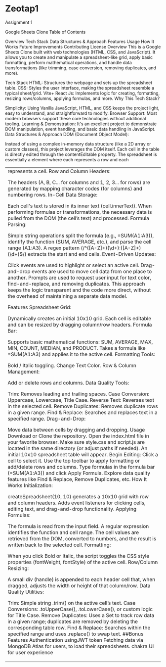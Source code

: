 # Zeotap1
 Assignment 1


Google Sheets Clone
Table of Contents

Overview
Tech Stack
Data Structures & Approach
Features
Usage
How It Works
Future Improvements
Contributing
License
Overview
This is a Google Sheets Clone built with  web technologies (HTML, CSS, and JavaScript). It allows you to create and manipulate a spreadsheet-like grid, apply basic formatting, perform mathematical operations, and handle data transformations (like trimming, case conversion, removing duplicates, and more).

Tech Stack
HTML: Structures the webpage and sets up the spreadsheet table.
CSS: Styles the user interface, making the spreadsheet resemble a typical sheet/grid.
Vite+ React Js: Implements logic for creating, formatting, resizing rows/columns, applying formulas, and more.
Why This Tech Stack?

Simplicity: Using Vanilla JavaScript, HTML, and CSS keeps the project light, easy to understand, and straightforward to modify.
Browser Support: Most modern browsers support these core technologies without additional tooling.
Learning & Demonstration: It's an excellent project to demonstrate DOM manipulation, event handling, and basic data handling in JavaScript.
Data Structures & Approach
DOM (Document Object Model):

Instead of using a complex in-memory data structure (like a 2D array or custom classes), this project leverages the DOM itself. Each cell in the table is directly edited through the contentEditable property.
The spreadsheet is essentially a <table> element where each <tr> represents a row and each <td> represents a cell.
Row and Column Headers:

The headers (A, B, C... for columns and 1, 2, 3... for rows) are generated by mapping character codes (for columns) and numbering rows.
In-Cell Data Storage:

Each cell's text is stored in its inner text (cell.innerText).
When performing formulas or transformations, the necessary data is pulled from the DOM (the cell’s text) and processed.
Formula Parsing:

Simple string operations split the formula (e.g., =SUM(A1:A3)), identify the function (SUM, AVERAGE, etc.), and parse the cell range (A1:A3).
A regex pattern (/^([A-Z]+)(\d+):([A-Z]+)(\d+)$/) extracts the start and end cells.
Event-Driven Updates:

Click events are used to highlight or select an active cell.
Drag-and-drop events are used to move cell data from one place to another.
Prompts are used to request user input for text color, find-and-replace, and removing duplicates.
This approach keeps the logic transparent and the code more direct, without the overhead of maintaining a separate data model.

Features
Spreadsheet Grid:

Dynamically creates an initial 10x10 grid.
Each cell is editable and can be resized by dragging column/row headers.
Formula Bar:

Supports basic mathematical functions: SUM, AVERAGE, MAX, MIN, COUNT, MEDIAN, and PRODUCT.
Takes a formula like =SUM(A1:A3) and applies it to the active cell.
Formatting Tools:

Bold / Italic toggling.
Change Text Color.
Row & Column Management:

Add or delete rows and columns.
Data Quality Tools:

Trim: Removes leading and trailing spaces.
Case Conversion: Uppercase, Lowercase, Title Case.
Reverse Text: Reverses text in the selected cell.
Remove Duplicates: Removes duplicate rows in a given range.
Find & Replace: Searches and replaces text in a specified range.
Drag-and-Drop:

Move data between cells by dragging and dropping.
Usage
Download or Clone the repository.
Open the index.html file in your favorite browser.
Make sure style.css and script.js are located in the same directory (or adjust paths if needed).
An initial 10x10 spreadsheet table will appear.
Begin Editing:
Click a cell to select it.
Use the top toolbar to apply formatting or add/delete rows and columns.
Type formulas in the formula bar (=SUM(A1:A3)) and click Apply Formula.
Explore data quality features like Find & Replace, Remove Duplicates, etc.
How It Works
Initialization:

createSpreadsheet(10, 10) generates a 10x10 grid with row and column headers.
Adds event listeners for clicking cells, editing text, and drag-and-drop functionality.
Applying Formulas:

The formula is read from the input field.
A regular expression identifies the function and cell range.
The cell values are retrieved from the DOM, converted to numbers, and the result is written back to the selected cell.
Formatting:

When you click Bold or Italic, the script toggles the CSS style properties (fontWeight, fontStyle) of the active cell.
Row/Column Resizing:

A small div (handle) is appended to each header cell that, when dragged, adjusts the width or height of that column/row.
Data Quality Utilities:

Trim: Simple string .trim() on the active cell’s text.
Case Conversions: .toUpperCase(), .toLowerCase(), or custom logic for Title Case.
Remove Duplicates: Uses a Set to track row data in a given range; duplicates are removed by deleting the corresponding table row.
Find & Replace: Searches within the specified range and uses .replace() to swap text.
##Bonus Features
Authentication usingJWT token
Fetching data via MongoDB Atlas for users, to load their spreadsheets.
chakra UI for user experience

